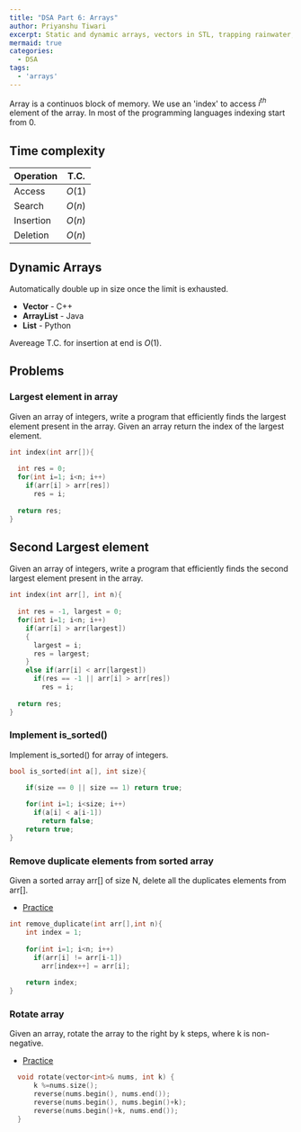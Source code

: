 ```yaml
---
title: "DSA Part 6: Arrays"
author: Priyanshu Tiwari
excerpt: Static and dynamic arrays, vectors in STL, trapping rainwater, window sliding, prefix sum 
mermaid: true
categories:
  - DSA
tags:
  - 'arrays'
---
```


Array is a continuos block of memory. We use an 'index' to access $i^{th}$ element of the array. In most of the programming languages indexing start from 0.

## Time complexity

| Operation | T.C. |
| -- | -- |
| Access | $O(1)$ |
| Search | $O(n)$ |
| Insertion | $O(n)$ |
| Deletion | $O(n)$ |

## Dynamic Arrays

Automatically double up in size once the limit is exhausted.

* **Vector** - C++
* **ArrayList** - Java
* **List** - Python

Avereage T.C. for insertion at end is $O(1)$.

## Problems

### Largest element in array

Given an array of integers, write a program that efficiently finds the largest element present in the array. Given an array return the index of the largest element.

```cpp
int index(int arr[]){
  
  int res = 0;
  for(int i=1; i<n; i++)
    if(arr[i] > arr[res])
      res = i;
    
  return res;
}
```

## Second Largest element

Given an array of integers, write a program that efficiently finds the second largest element present in the array. 

```cpp
int index(int arr[], int n){
  
  int res = -1, largest = 0;
  for(int i=1; i<n; i++)
    if(arr[i] > arr[largest])
    {
      largest = i;
      res = largest;
    }
    else if(arr[i] < arr[largest])
      if(res == -1 || arr[i] > arr[res])
        res = i; 
    
  return res;
}
```

### Implement is_sorted()

Implement is_sorted() for array of integers.

```cpp
bool is_sorted(int a[], int size){

    if(size == 0 || size == 1) return true;
      
    for(int i=1; i<size; i++)
      if(a[i] < a[i-1]) 
        return false;
    return true;
}
```

### Remove duplicate elements from sorted array

Given a sorted array arr[] of size N, delete all the duplicates elements from arr[].

* [Practice](https://www.geeksforgeeks.org/remove-duplicates-sorted-array/)

```cpp
int remove_duplicate(int arr[],int n){
    int index = 1;
        
    for(int i=1; i<n; i++)
      if(arr[i] != arr[i-1])
        arr[index++] = arr[i];
              
    return index;
}
```

### Rotate array

Given an array, rotate the array to the right by k steps, where k is non-negative.

* [Practice](https://leetcode.com/problems/rotate-array/)

```cpp
  void rotate(vector<int>& nums, int k) {
      k %=nums.size();
      reverse(nums.begin(), nums.end());
      reverse(nums.begin(), nums.begin()+k);
      reverse(nums.begin()+k, nums.end());
  }
```

